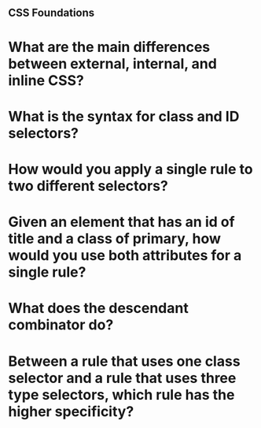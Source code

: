 ## CSS Foundations
# What are the main differences between external, internal, and inline CSS?
# What is the syntax for class and ID selectors?
# How would you apply a single rule to two different selectors?
# Given an element that has an id of title and a class of primary, how would you use both attributes for a single rule?
# What does the descendant combinator do?
# Between a rule that uses one class selector and a rule that uses three type selectors, which rule has the higher specificity?